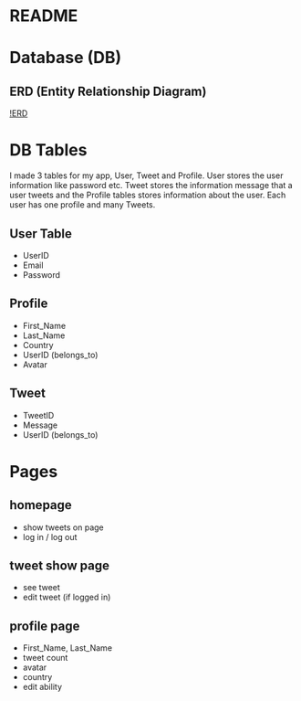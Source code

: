 # README

# Database (DB)
## ERD (Entity Relationship Diagram)
[!ERD](/docs/db_schema.png)

# DB Tables
I made 3 tables for my app, User, Tweet and Profile. User stores the user information like password etc. Tweet stores the information message that a user tweets and the Profile tables stores information about the user. Each user has one profile and many Tweets.

## User Table
 - UserID
 - Email
 - Password

 ## Profile
 - First_Name
 - Last_Name
 - Country
 - UserID (belongs_to)
 - Avatar

 ## Tweet
 - TweetID
 - Message
 - UserID (belongs_to)

 # Pages
 ## homepage
 - show tweets on page
 - log in / log out

 ## tweet show page
 - see tweet
 - edit tweet (if logged in)

 ## profile page
 - First_Name, Last_Name
 - tweet count
 - avatar
 - country
 - edit ability



